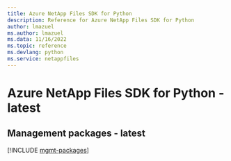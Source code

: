 ```yaml
---
title: Azure NetApp Files SDK for Python
description: Reference for Azure NetApp Files SDK for Python
author: lmazuel
ms.author: lmazuel
ms.data: 11/16/2022
ms.topic: reference
ms.devlang: python
ms.service: netappfiles
---
```

# Azure NetApp Files SDK for Python - latest

## Management packages - latest
[!INCLUDE [mgmt-packages](netapp-files-mgmt-index.md)]